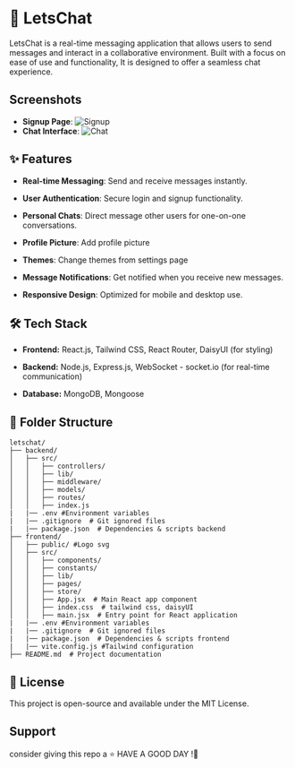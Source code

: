 # 💬 LetsChat

LetsChat is a real-time messaging application that allows users to send messages and interact in a collaborative environment. Built with a focus on ease of use and functionality, It is designed to offer a seamless chat experience.

## Screenshots

- **Signup Page**: ![Signup](link-to-your-screenshot)
- **Chat Interface**: ![Chat](link-to-your-screenshot)

## ✨ Features

- **Real-time Messaging**: Send and receive messages instantly.
  
- **User Authentication**: Secure login and signup functionality.
  
- **Personal Chats**: Direct message other users for one-on-one conversations.

- **Profile Picture**: Add profile picture

- **Themes**: Change themes from settings page
 
- **Message Notifications**: Get notified when you receive new messages.
 
- **Responsive Design**: Optimized for mobile and desktop use.

## 🛠 Tech Stack

- **Frontend:** React.js, Tailwind CSS, React Router, DaisyUI (for styling)

- **Backend:** Node.js, Express.js, WebSocket - socket.io (for real-time communication)

- **Database:** MongoDB, Mongoose


## 📂 Folder Structure

```
letschat/
├── backend/
│   ├── src/
│   │   ├── controllers/
│   │   ├── lib/
│   │   ├── middleware/
│   │   ├── models/
│   │   ├── routes/ 
│   │   ├── index.js  
|   |── .env #Environment variables
|   |── .gitignore  # Git ignored files
|   |── package.json  # Dependencies & scripts backend
├── frontend/
│   ├── public/ #Logo svg
│   ├── src/
│   │   ├── components/
│   │   ├── constants/
│   │   ├── lib/
│   │   ├── pages/
│   │   ├── store/  
│   │   ├── App.jsx  # Main React app component
│   │   ├── index.css  # tailwind css, daisyUI
│   │   ├── main.jsx  # Entry point for React application
|   |── .env #Environment variables
|   |── .gitignore  # Git ignored files
|   |── package.json  # Dependencies & scripts frontend
|   |── vite.config.js #Tailwind configuration
├── README.md  # Project documentation
```

## 📜 License

This project is open-source and available under the MIT License.

## Support
consider giving this repo a ⭐
HAVE A GOOD DAY !🎉

